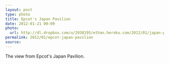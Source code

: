 ```yaml
---
layout: post
type: photo
title: Epcot's Japan Pavilion
date: 2012-01-21 00:09
photo: 
  url: http://dl.dropbox.com/u/2938195/ethan.heroku.com/2012/01/japan-pavilion.jpg
permalink: 2012/01/epcot-japan-pavilion
source: 
---
```


The view from Epcot's Japan Pavilion.
